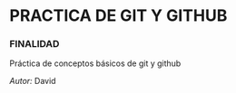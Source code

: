 # PRACTICA DE GIT Y GITHUB

### FINALIDAD

Práctica de conceptos básicos de git y github

_Autor:_ David
